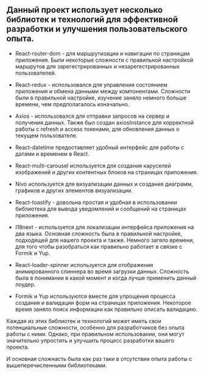 ## Данный проект использует несколько библиотек и технологий для эффективной разработки и улучшения пользовательского опыта.
  - React-router-dom - для маршрутизации и навигации по страницам приложения. Были некоторые сложности с правильной настройкой маршрутов для зарегестрированных и незарегестрированных пользователей.

  - React-redux - использовался для управления состоянием приложения и обмена данными между компонентами. Сложности были в правильной настройке, изучение заняло немного больше времени, чем предполагалось изначально.

  - Axios - использовался для отправки запросов на сервер и получения данных. Также был создан axiosInstance для корректной работы с refresh и access токенами, для обновления данных о текущем пользователе.

  - React-datetime предоставляет удобный интерфейс для работы с датами и временем в React.

  - React-multi-carousel используется для создания каруселей изображений и других контентных блоков на страницах приложения.

  - Nivo используется для визуализации данных и создания диаграмм, графиков и других элементов визуализации.

  - React-toastify - довольна простая и удобная в использовании библиотека для вывода уведомлений и сообщений на страницах приложения.

  - I18next - используется для локализации интерфейса приложения на два языка. Основная сложность была в правильной настройке, подходящей для нашего проекта и также. Немного загяло времени, для того чтобы разобраться как правильно работает в связке с Formik и Yup.

  - React-loader-spinner используется для отображения анимированного спиннера во время загрузки данных. Сложность была в понимании в какой момент и когда лучше применить данный лоудер.

  - Formik и Yup используются вместе для упрощения процесса создания и валидации форм на страницах приложения. Некоторое время заняло поиск информации как правильно описать валидацию.

Каждая из этих библиотек и технологий может иметь свои потенциальные сложности, особенно для разработчиков без опыта работы с ними. Однако, при правильном использовании, они могут значительно упростить и улучшить процесс разработки вашего проекта.

И основная сложнасть была как раз таки в отсутствии опыта работы с вышеперечисленными библиотеками.


